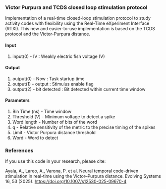 ### Victor Purpura and TCDS closed loop stimulation protocol

<!--start-->
Implementation of a real-time closed-loop stimulation protocol to study activity codes with flexibility using the Real-Time eXperiment Interface (RTXI). This new and easier-to-use implementation is based on the TCDS protocol and the Victor-Purpura distance.
<!--end-->

#### Input
1. input(0) - IV : Weakly electric fish voltage (V)

#### Output
1. output(0) - Now : Task startup time
2. output(1) - output : Stimulus enable flag
3. output(2) - bit detected : Bit detected within current time window

#### Parameters
1. Bin Time (ns) - Time window
2. Threshold (V) - Minimum voltage to detect a spike
3. Word length - Number of bits of the word
4. q - Relative sensitivity of the metric to the precise timing of the spikes
5. Limit - Victor Purpura distance threshold
6. Word - Word to detect

### References
If you use this code in your research, please cite:

Ayala, A., Lareo, A., Varona, P. et al. Neural temporal code-driven stimulation in real-time using the Victor–Purpura distance. Evolving Systems 16, 53 (2025). https://doi.org/10.1007/s12530-025-09670-4
